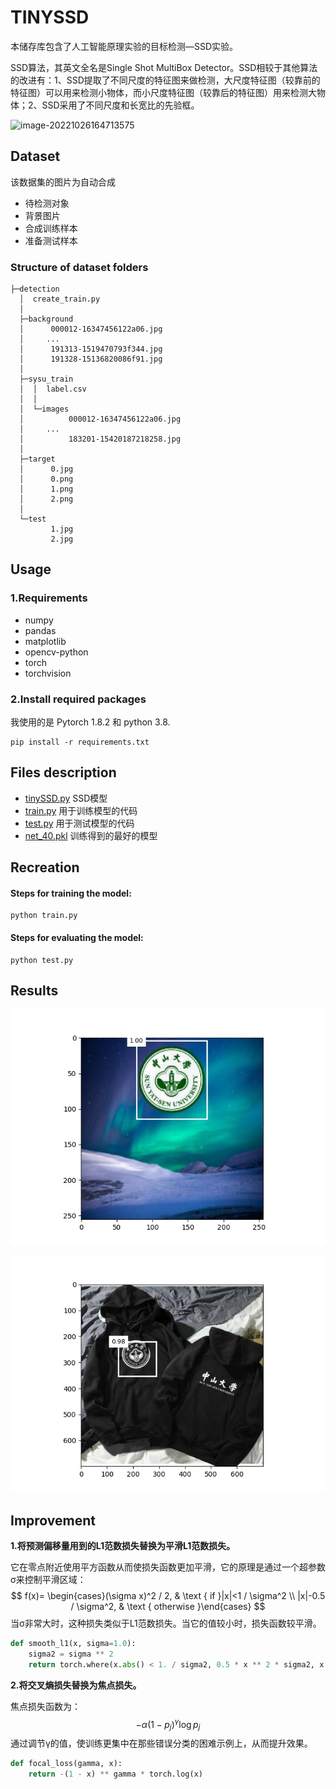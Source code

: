 # TINYSSD

本储存库包含了人工智能原理实验的目标检测—SSD实验。

SSD算法，其英文全名是Single Shot MultiBox Detector。SSD相较于其他算法的改进有：1、SSD提取了不同尺度的特征图来做检测，大尺度特征图（较靠前的特征图）可以用来检测小物体，而小尺度特征图（较靠后的特征图）用来检测大物体；2、SSD采用了不同尺度和长宽比的先验框。

![image-20221026164713575](https://camo.githubusercontent.com/83075abd095eb72e0128d2fffda781afbd8849864ad72a2fa1d596f9dd1f951d/68747470733a2f2f696d672e656e6465726667612e636e2f696d672f696d6167652d32303232313031383133333433313937332e706e67)

## Dataset

该数据集的图片为自动合成

- 待检测对象
- 背景图片
- 合成训练样本
- 准备测试样本 

### Structure of dataset folders

```
├─detection
  │  create_train.py
  │  
  ├─background
  │      000012-16347456122a06.jpg
  │	    ...
  │      191313-1519470793f344.jpg
  │      191328-15136820086f91.jpg
  │      
  ├─sysu_train
  │  │  label.csv
  │  │  
  │  └─images
  │          000012-16347456122a06.jpg
  │		...
  │          183201-15420187218258.jpg
  │          
  ├─target
  │      0.jpg
  │      0.png
  │      1.png
  │      2.png
  │      
  └─test
         1.jpg
         2.jpg
```

## Usage

### 1.Requirements

- numpy
- pandas
- matplotlib
- opencv-python
- torch
- torchvision

### 2.Install required packages

我使用的是 Pytorch 1.8.2 和 python 3.8.

```shell
pip install -r requirements.txt
```



## Files description

- [tinySSD.py](https://github.com/Notonion/TinySSD/blob/master/tinySSD.py)
  SSD模型
- [train.py](https://github.com/Notonion/TinySSD/blob/master/train.py)
  用于训练模型的代码
- [test.py](https://github.com/Notonion/TinySSD/blob/master/test.py)
  用于测试模型的代码
- [net_40.pkl](https://github.com/Notonion/TinySSD/blob/main/checkpoint/net_40.pkl)
  训练得到的最好的模型



## Recreation

#### Steps for training the model:

```shell
python train.py
```

#### Steps for evaluating the model:

```shell
python test.py
```



## Results

![183156-14957947167a16](183156-14957947167a16.jpg)

![R-C](R-C.jpg)

## Improvement

**1.将预测偏移量用到的L1范数损失替换为平滑L1范数损失。**

它在零点附近使用平方函数从而使损失函数更加平滑，它的原理是通过一个超参数σ来控制平滑区域：
$$
f(x)= \begin{cases}(\sigma x)^2 / 2, & \text { if }|x|<1 / \sigma^2 \\ |x|-0.5 / \sigma^2, & \text { otherwise }\end{cases}
$$
当σ非常大时，这种损失类似于L1范数损失。当它的值较小时，损失函数较平滑。

```python
def smooth_l1(x, sigma=1.0):
    sigma2 = sigma ** 2
    return torch.where(x.abs() < 1. / sigma2, 0.5 * x ** 2 * sigma2, x.abs() - 0.5 / sigma2)
```

**2.将交叉熵损失替换为焦点损失。**

焦点损失函数为：
$$
-\alpha\left(1-p_j\right)^\gamma \log p_j
$$
通过调节γ的值，使训练更集中在那些错误分类的困难示例上，从而提升效果。

```python
def focal_loss(gamma, x):
    return -(1 - x) ** gamma * torch.log(x)
```

